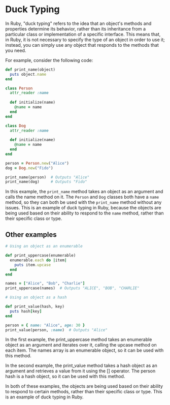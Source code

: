 # Duck Typing

In Ruby, "duck typing" refers to the idea that an object's methods and properties determine its behavior, rather than its inheritance from a particular class or implementation of a specific interface. This means that, in Ruby, it is not necessary to specify the type of an object in order to use it; instead, you can simply use any object that responds to the methods that you need.

For example, consider the following code:

```ruby
def print_name(object)
  puts object.name
end

class Person
  attr_reader :name
  
  def initialize(name)
    @name = name
  end
end

class Dog
  attr_reader :name
  
  def initialize(name)
    @name = name
  end
end

person = Person.new("Alice")
dog = Dog.new("Fido")

print_name(person)  # Outputs "Alice"
print_name(dog)     # Outputs "Fido"

```

In this example, the `print_name` method takes an object as an argument and calls the name method on it. The `Person` and `Dog` classes both have a `name` method, so they can both be used with the `print_name` method without any issues. This is an example of duck typing in Ruby, because the objects are being used based on their ability to respond to the `name` method, rather than their specific class or type.

## Other examples

```ruby
# Using an object as an enumerable

def print_uppercase(enumerable)
  enumerable.each do |item|
    puts item.upcase
  end
end

names = ["Alice", "Bob", "Charlie"]
print_uppercase(names)  # Outputs "ALICE", "BOB", "CHARLIE"

# Using an object as a hash

def print_value(hash, key)
  puts hash[key]
end

person = { name: "Alice", age: 30 }
print_value(person, :name)  # Outputs "Alice"
```

In the first example, the print_uppercase method takes an enumerable object as an argument and iterates over it, calling the upcase method on each item. The names array is an enumerable object, so it can be used with this method.

In the second example, the print_value method takes a hash object as an argument and retrieves a value from it using the [] operator. The person hash is a hash object, so it can be used with this method.

In both of these examples, the objects are being used based on their ability to respond to certain methods, rather than their specific class or type. This is an example of duck typing in Ruby.
